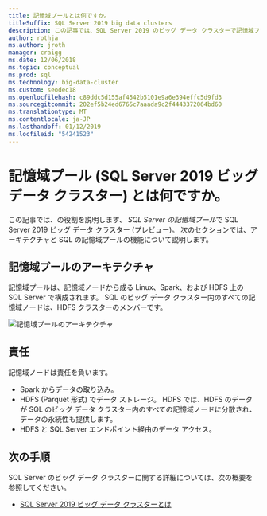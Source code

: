 ```yaml
---
title: 記憶域プールとは何ですか。
titleSuffix: SQL Server 2019 big data clusters
description: この記事では、SQL Server 2019 のビッグ データ クラスターで記憶域プールについて説明します。
author: rothja
ms.author: jroth
manager: craigg
ms.date: 12/06/2018
ms.topic: conceptual
ms.prod: sql
ms.technology: big-data-cluster
ms.custom: seodec18
ms.openlocfilehash: c89ddc5d155af4542b5101e9a6e394effc5d9fd3
ms.sourcegitcommit: 202ef5b24ed6765c7aaada9c2f4443372064bd60
ms.translationtype: MT
ms.contentlocale: ja-JP
ms.lasthandoff: 01/12/2019
ms.locfileid: "54241523"
---
```

# <a name="what-is-the-storage-pool-sql-server-2019-big-data-clusters"></a>記憶域プール (SQL Server 2019 ビッグ データ クラスター) とは何ですか。

この記事では、の役割を説明します、 *SQL Server の記憶域プール*で SQL Server 2019 ビッグ データ クラスター (プレビュー)。 次のセクションでは、アーキテクチャと SQL の記憶域プールの機能について説明します。

## <a name="storage-pool-architecture"></a>記憶域プールのアーキテクチャ

記憶域プールは、記憶域ノードから成る Linux、Spark、および HDFS 上の SQL Server で構成されます。 SQL のビッグ データ クラスター内のすべての記憶域ノードは、HDFS クラスターのメンバーです。

![記憶域プールのアーキテクチャ](media/concept-storage-pool/scale-big-data-on-demand.png)

## <a name="responsibilities"></a>責任

記憶域ノードは責任を負います。

- Spark からデータの取り込み。
- HDFS (Parquet 形式) でデータ ストレージ。 HDFS では、HDFS のデータが SQL のビッグ データ クラスター内のすべての記憶域ノードに分散され、データの永続性も提供します。
- HDFS と SQL Server エンドポイント経由のデータ アクセス。

## <a name="next-steps"></a>次の手順

SQL Server のビッグ データ クラスターに関する詳細については、次の概要を参照してください。

- [SQL Server 2019 ビッグ データ クラスターとは](big-data-cluster-overview.md)
